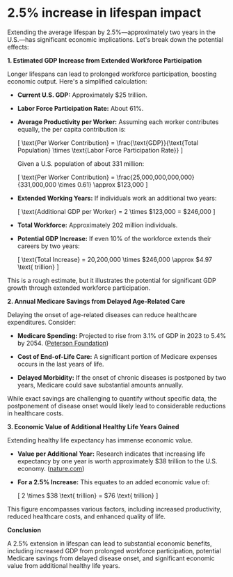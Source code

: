 # 2.5% increase in lifespan impact

Extending the average lifespan by 2.5%—approximately two years in the U.S.—has significant economic implications. Let's break down the potential effects:

**1. Estimated GDP Increase from Extended Workforce Participation**

Longer lifespans can lead to prolonged workforce participation, boosting economic output. Here's a simplified calculation:

- **Current U.S. GDP:** Approximately $25 trillion.

- **Labor Force Participation Rate:** About 61%.

- **Average Productivity per Worker:** Assuming each worker contributes equally, the per capita contribution is:

  \[
  \text{Per Worker Contribution} = \frac{\text{GDP}}{\text{Total Population} \times \text{Labor Force Participation Rate}}
  \]

  Given a U.S. population of about 331 million:

  \[
  \text{Per Worker Contribution} = \frac{25,000,000,000,000}{331,000,000 \times 0.61} \approx \$123,000
  \]

- **Extended Working Years:** If individuals work an additional two years:

  \[
  \text{Additional GDP per Worker} = 2 \times \$123,000 = \$246,000
  \]

- **Total Workforce:** Approximately 202 million individuals.

- **Potential GDP Increase:** If even 10% of the workforce extends their careers by two years:

  \[
  \text{Total Increase} = 20,200,000 \times \$246,000 \approx \$4.97 \text{ trillion}
  \]

This is a rough estimate, but it illustrates the potential for significant GDP growth through extended workforce participation.

**2. Annual Medicare Savings from Delayed Age-Related Care**

Delaying the onset of age-related diseases can reduce healthcare expenditures. Consider:

- **Medicare Spending:** Projected to rise from 3.1% of GDP in 2023 to 5.4% by 2054. ([Peterson Foundation](https://www.pgpf.org/article/solutions-for-medicare-sustainability/))

- **Cost of End-of-Life Care:** A significant portion of Medicare expenses occurs in the last years of life.

- **Delayed Morbidity:** If the onset of chronic diseases is postponed by two years, Medicare could save substantial amounts annually.

While exact savings are challenging to quantify without specific data, the postponement of disease onset would likely lead to considerable reductions in healthcare costs.

**3. Economic Value of Additional Healthy Life Years Gained**

Extending healthy life expectancy has immense economic value.

- **Value per Additional Year:** Research indicates that increasing life expectancy by one year is worth approximately $38 trillion to the U.S. economy. ([nature.com](https://www.nature.com/articles/s43587-021-00080-0))

- **For a 2.5% Increase:** This equates to an added economic value of:

  \[
  2 \times \$38 \text{ trillion} = \$76 \text{ trillion}
  \]

This figure encompasses various factors, including increased productivity, reduced healthcare costs, and enhanced quality of life.

**Conclusion**

A 2.5% extension in lifespan can lead to substantial economic benefits, including increased GDP from prolonged workforce participation, potential Medicare savings from delayed disease onset, and significant economic value from additional healthy life years. 